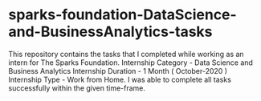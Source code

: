 # sparks-foundation-DataScience-and-BusinessAnalytics-tasks
This repository contains the tasks that I completed while working as an intern for The Sparks Foundation.  Internship Category - Data Science and Business Analytics Internship Duration - 1 Month ( October-2020 ) Internship Type - Work from Home. I was able to complete all tasks successfully within the given time-frame.
